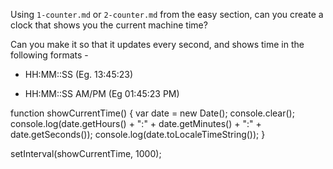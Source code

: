 Using `1-counter.md` or `2-counter.md` from the easy section, can you create a
clock that shows you the current machine time?

Can you make it so that it updates every second, and shows time in the following formats - 

 - HH:MM::SS (Eg. 13:45:23)

 - HH:MM::SS AM/PM (Eg 01:45:23 PM)

function showCurrentTime() {
  var date = new Date();
  console.clear();
  console.log(date.getHours() + ":" + date.getMinutes() + ":" + date.getSeconds());
  console.log(date.toLocaleTimeString());
}

setInterval(showCurrentTime, 1000);
